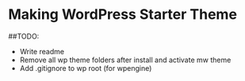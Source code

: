 Making WordPress Starter Theme
=============================

##TODO: 
* Write readme
* Remove all wp theme folders after install and activate mw theme
* Add .gitignore to wp root (for wpengine)